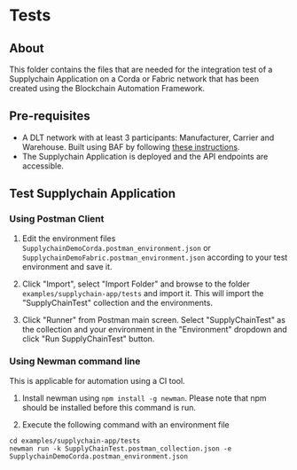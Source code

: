 # Tests

## About
This folder contains the files that are needed for the integration test of a Supplychain Application on a Corda or Fabric network that has been created using the Blockchain Automation Framework. 

## Pre-requisites

* A DLT network with at least 3 participants: Manufacturer, Carrier and Warehouse. Built using BAF by following [these instructions](../../../docs/source/operations/setting_dlt.md).
* The Supplychain Application is deployed and the API endpoints are accessible.

## Test Supplychain Application
### Using Postman Client

1. Edit the environment files `SupplychainDemoCorda.postman_environment.json` or `SupplychainDemoFabric.postman_environment.json` according to your test environment and save it.

2. Click "Import", select "Import Folder" and browse to the folder `examples/supplychain-app/tests` and import it.
This will import the "SupplyChainTest" collection and the environments.

3. Click "Runner" from Postman main screen. Select "SupplyChainTest" as the collection and your environment in the "Environment" dropdown and click "Run SupplyChainTest" button.

### Using Newman command line
This is applicable for automation using a CI tool.

1. Install newman using `npm install -g newman`. Please note that npm should be installed before this command is run.

2. Execute the following command with an environment file
```
cd examples/supplychain-app/tests
newman run -k SupplyChainTest.postman_collection.json -e SupplychainDemoCorda.postman_environment.json
```
